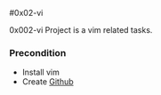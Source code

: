 #0x02-vi

0x002-vi Project is a vim related tasks.


### Precondition 

- Install vim 
- Create [Github](https://github.com/)